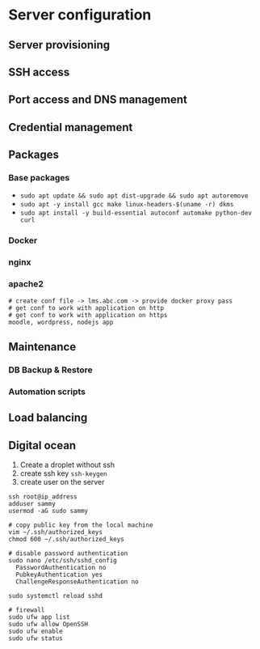 # Server configuration

## Server provisioning

## SSH access

## Port access and DNS management

## Credential management

## Packages

### Base packages
- `sudo apt update && sudo apt dist-upgrade && sudo apt autoremove`
- `sudo apt -y install gcc make linux-headers-$(uname -r) dkms`
- `sudo apt install -y build-essential autoconf automake python-dev curl`

### Docker

### nginx

### apache2
```
# create conf file -> lms.abc.com -> provide docker proxy pass
# get conf to work with application on http
# get conf to work with application on https
moodle, wordpress, nodejs app

```
## Maintenance

### DB Backup & Restore

### Automation scripts

## Load balancing

## Digital ocean
1. Create a droplet without ssh
2. create ssh key `ssh-keygen`
3. create user on the server
```
ssh root@ip_address
adduser sammy
usermod -aG sudo sammy

# copy public key from the local machine
vim ~/.ssh/authorized_keys
chmod 600 ~/.ssh/authorized_keys

# disable password authentication
sudo nano /etc/ssh/sshd_config
  PasswordAuthentication no
  PubkeyAuthentication yes
  ChallengeResponseAuthentication no
  
sudo systemctl reload sshd

# firewall
sudo ufw app list
sudo ufw allow OpenSSH
sudo ufw enable
sudo ufw status
```

